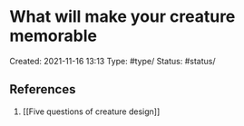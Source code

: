 # What will make your creature memorable
Created: 2021-11-16 13:13
Type: #type/
Status: #status/


## References
1. [[Five questions of creature design]]